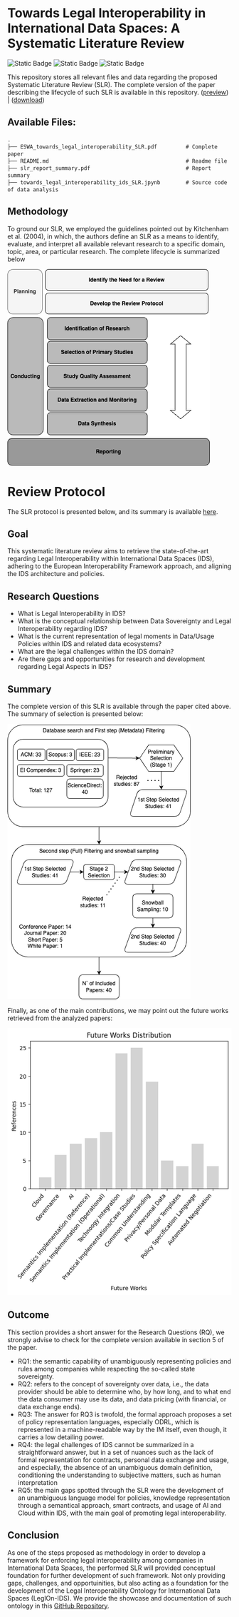 # Towards Legal Interoperability in International Data Spaces: A Systematic Literature Review 

![Static Badge](https://img.shields.io/badge/Submitted-ESWA-orange)
![Static Badge](https://img.shields.io/badge/Copyright-%C2%A9-blue)
![Static Badge](https://img.shields.io/badge/License-MIT-red)


This repository stores all relevant files and data regarding the proposed Systematic Literature Review (SLR). The complete version of the paper describing the lifecycle of such SLR is available in this repository. ([preview](./ESWA_towards_legal_interoperability_SLR.pdf)) | ([download](./ESWA_towards_legal_interoperability_SLR.pdf?raw=true))

## Available Files:
```
.
├── ESWA_towards_legal_interoperability_SLR.pdf         # Complete paper
├── README.md                                           # Readme file
├── slr_report_summary.pdf                              # Report summary
├── towards_legal_interoperability_ids_SLR.jpynb        # Source code of data analysis
```

## Methodology
To ground our SLR, we employed the guidelines  pointed out by Kitchenham et al. (2004), in which, the authors define an SLR as a means to identify, evaluate, and interpret all available relevant research to a specific domain, topic, area, or particular research. The complete lifecycle is summarized below

<img src='./assets/fig_1.png'></img>

# Review Protocol
The SLR protocol is presented below, and its summary is available [here](./slr_report_summary.pdf).

## Goal
This systematic literature review aims to retrieve the state-of-the-art regarding Legal Interoperability within International Data Spaces (IDS), adhering to the European Interoperability Framework approach, and aligning the IDS architecture and policies.

## Research Questions
* What is Legal Interoperability in IDS?
* What is the conceptual relationship between Data Sovereignty and Legal Interoperability regarding IDS?	
* What is the current representation of legal moments in Data/Usage Policies within IDS and related data ecosystems?
* What are the legal challenges within the IDS domain?
* Are there gaps and opportunities for research and development regarding Legal Aspects in IDS?

## Summary
The complete version of this SLR is available through the paper cited above. The summary of selection is presented below: 

<img src='./assets/fig_3.png'></img>

Finally, as one of the main contributions, we may point out the future works retrieved from the analyzed papers:

<img src='./assets/fig_9.png'></img>

## Outcome

This section provides a short answer for the Research Questions (RQ), we strongly advise to check for the complete version available in section 5 of the paper. 

* RQ1: the semantic capability
of unambiguously representing policies and rules among companies while respecting the so-called state sovereignty. 
* RQ2: refers to the concept of sovereignty over data, i.e., the data provider should
be able to determine who, by how long, and to what end the data consumer may use its data, and
data pricing (with financial, or data exchange ends).
* RQ3: The answer for RQ3 is twofold, the formal approach proposes a set of policy representation
languages, especially ODRL, which is represented in a machine-readable way by the IM itself, even
though, it carries a low detailing power.
* RQ4: the legal challenges of IDS cannot be summarized in a straightforward answer, but
in a set of nuances such as the lack of formal representation for contracts, personal data exchange
and usage, and especially, the absence of an unambiguous domain definition, conditioning the
understanding to subjective matters, such as human interpretation
* RQ5: the main gaps spotted through the SLR were
the development of an unambiguous language model for policies, knowledge representation through
a semantical approach, smart contracts, and usage of AI and Cloud within IDS, with the main
goal of promoting legal interoperability. 

## Conclusion
As one of the steps proposed as methodology in order to develop a framework for enforcing legal interoperability among companies in International Data Spaces, the performed SLR will provided conceptual foundation for further development of such framework. Not only providing gaps, challenges, and opportuinities, but also acting as a foundation for the development of the Legal Interoperability Ontology for International Data Spaces (LegIOn-IDS). We provide the showcase and documentation of such ontology in this [GitHub Repository](https://github.com/VictorBenoiston/legal_interoperability_IDS_ontology).